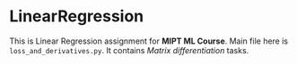 # LinearRegression

This is Linear Regression assignment for **MIPT ML Course**. Main file here is `loss_and_derivatives.py`. It contains *Matrix differentiation* tasks.
